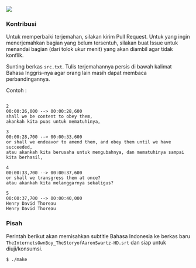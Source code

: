 ﻿<img src="https://travis-ci.org/herpiko/theinternetsownboy-thestoryofaaronswartz-bahasa-indonesia-subtitle.svg?branch=master">

### Kontribusi

Untuk memperbaiki terjemahan, silakan kirim Pull Request. Untuk yang ingin menerjemahkan bagian yang belum tersentuh, silakan buat Issue untuk menandai bagian (dari tolok ukur menit) yang akan diambil agar tidak konflik.

Sunting berkas `src.txt`. Tulis terjemahannya persis di bawah kalimat Bahasa Inggris-nya agar orang lain masih dapat membaca perbandingannya.

Contoh :

```

2
00:00:26,000 --> 00:00:28,600
shall we be content to obey them,
akankah kita puas untuk mematuhinya,

3
00:00:28,700 --> 00:00:33,600
or shall we endeavor to amend them, and obey them until we have succeeded,
atau akankah kita berusaha untuk mengubahnya, dan mematuhinya sampai kita berhasil,

4
00:00:33,700 --> 00:00:37,600
or shall we transgress them at once?
atau akankah kita melanggarnya sekaligus?

5
00:00:37,700 --> 00:00:40,000
Henry David Thoreau
Henry David Thoreau

```

### Pisah

Perintah berikut akan memisahkan subtitle Bahasa Indonesia ke berkas baru `TheInternetsOwnBoy_TheStoryofAaronSwartz-HD.srt` dan siap untuk diuji/konsumsi.

```
$ ./make
```

